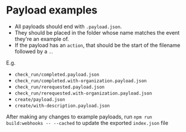 # Payload examples

- All payloads should end with `.payload.json`.
- They should be placed in the folder whose name matches the event they're an
  example of.
- If the payload has an `action`, that should be the start of the filename
  followed by a `.`.

E.g.

- `check_run/completed.payload.json`
- `check_run/completed.with-organization.payload.json`
- `check_run/rerequested.payload.json`
- `check_run/rerequested.with-organization.payload.json`
- `create/payload.json`
- `create/with-description.payload.json`

After making any changes to example payloads, run
`npm run build:webhooks -- --cached` to update the exported `index.json` file
